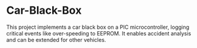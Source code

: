 # Car-Black-Box
This project implements a car black box on a PIC microcontroller, logging critical events like over-speeding to EEPROM. It enables accident analysis and can be extended for other vehicles.
